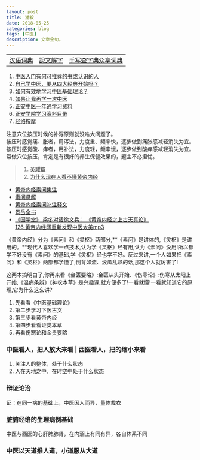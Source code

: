 ```yaml
---
layout: post
title: 潘毅
date: 2018-05-25
categories: blog
tags: [中医]
description: 文章金句。
---
```


<table>
<tr><td><a href="http://m.cidianwang.com/cd/" target="_blank">汉语词典</a></td><td><a href="http://www.zdic.net/z/swjz/" target="_blank">說文解字</a></td><td><a href="http://www.sharew.cn/" target="_blank">手写查字典众享词典</a></td></tr>
</table>


1. [中医入门有何可推荐的书或认识的人](https://www.zhihu.com/question/19624425)
1. [自己学中医，要从四大经典开始吗？](http://3g.163.com/dy/article/D4Q8F1O00514K3KR.html)
2. [如何有效地学习中医基础理论？](http://www.360doc.cn/article/26469483_719186003.html)
3. [如果让我再学一次中医](https://www.zhinuo.space/article/70acd6e0.html)
4. [正安中医一年通学习资料](http://www.360doc.com/content/16/0521/13/4310195_561050165.shtml)
5. [正安学院学习资料目录](http://www.360doc.com/content/16/0518/22/4310195_560284743.shtml)
1. [经络按摩](https://www.zhihu.com/question/43103492/answer/95559635)


注意穴位按压时候的补泻原则就没啥大问题了。<br>
按压时感觉痛、胀者，用泻法，力度重、频率快，逐步做到痛胀感减轻消失为宜。<br>
按压时感觉酸、痒者，用补法，力度轻，频率慢，逐步做到酸痒感减轻消失为宜。<br>
常做穴位按压，肯定是有很好的养生保健效果的，题主不必担忧。


<p>
  </p>
  
  
>1. [英耀篇](https://www.wukong.com/answer/6497199026725716238/)
>1. [为什么现在人看不懂黄帝内经](http://www.360doc.cn/article/944453_568286312.html)
- [黄帝内经素问集注](http://www.tcm100.com/user/hdnjswjz/index.htm)
- [素问悬解](http://www.zysj.com.cn/lilunshuji/suwenxuanjie/index.html)
- [黄帝内经素问补注释文](http://yuedu.163.com/source/c0cf0cfcfbc44677b51a61131e135a6e_4)
- [景岳全书](http://www.zysj.com.cn/lilunshuji/jingyuequanshu/)
- [《国学堂》 梁冬对话徐文兵： 《黄帝内经之上古天真论》](https://www.bilibili.com/video/av6209897/?from=search&seid=1611147863375217739)<br>
[ 126 黄帝内经网重新发现中医太美mp3](https://pan.baidu.com/s/1eS59Dey#list/path=%2F&parentPath=%2F)


《黄帝内经》分为《素问》和《灵枢》两部分,**《素问》是讲体的,《灵枢》是讲用的。**现代人喜欢学一点技术,认为学《灵枢》经有用,认为《素问》没用!所以都学不好没有《素问》的基础,学《灵枢》经也学不好。反过来讲,一个人如果把《素问》和《灵枢》两部都学懂了,倒背如流、滚瓜乱熟的话,那这个人就厉害了!


这两本搞明白了,你再来看《金匮要略》:金匮从头开始、《伤寒论》:伤寒从太阳上开始,《温病条辨》《神农本草》是兴趣课,就方便多了!一看就懂!一看就知道它的原理,它为什么这么讲?


1. 先看看《中医基础理论》
1. 第二步学习下医古文
1. 第三步看黄帝内经
1. 第四步看看证类本草
1. 再看伤寒论和金贵要略


### 中医看人，把人放大来看 | 西医看人，把的缩小来看
1. 关注人的整体，处于什么状态
2. 人在天地之中，在时空中处于什么状态

### 辩证论治
证：在同一病的基础上，中医因人而异，量体裁衣

### 脏腑经络的生理病例基础
中医与西医的心肝脾肺肾，在内涵上有同有异，各自体系不同

### 中医以天道推人道，小道服从大道
